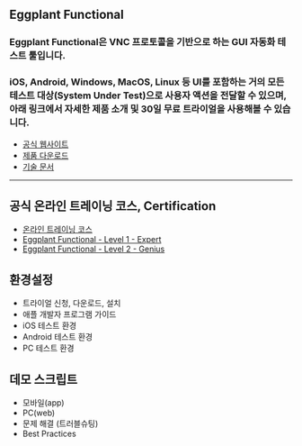 ## Eggplant Functional
### Eggplant Functional은 VNC 프로토콜을 기반으로 하는 GUI 자동화 테스트 툴입니다.
### iOS, Android, Windows, MacOS, Linux 등 UI를 포함하는 거의 모든 테스트 대상(System Under Test)으로 사용자 액션을 전달할 수 있으며, 아래 링크에서 자세한 제품 소개 및 30일 무료 트라이얼을 사용해볼 수 있습니다.

* [공식 웹사이트](https://eggplant.io/)
* [제품 다운로드](https://eggplant.io/downloads)
* [기술 문서](http://docs.testplant.com/eggplant-documentation-home.htm)
------

## 공식 온라인 트레이닝 코스, Certification
* [온라인 트레이닝 코스](https://eggplant.io/training-and-certifications)
* [Eggplant Functional - Level 1 - Expert](https://eggplant.io/eggplant-functional-level-1)
* [Eggplant Functional - Level 2 - Genius](https://eggplant.io/eggplant-functional-level-2-genius)

## 환경설정
* 트라이얼 신청, 다운로드, 설치
* 애플 개발자 프로그램 가이드
* iOS 테스트 환경
* Android 테스트 환경
* PC 테스트 환경

## 데모 스크립트
* 모바일(app)
* PC(web)
* 문제 해결 (트러블슈팅)
* Best Practices

